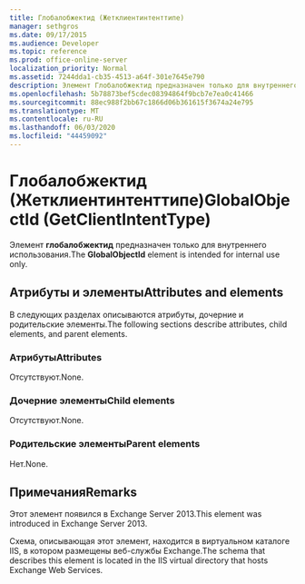 ```yaml
---
title: Глобалобжектид (Жетклиентинтенттипе)
manager: sethgros
ms.date: 09/17/2015
ms.audience: Developer
ms.topic: reference
ms.prod: office-online-server
localization_priority: Normal
ms.assetid: 7244dda1-cb35-4513-a64f-301e7645e790
description: Элемент Глобалобжектид предназначен только для внутреннего использования.
ms.openlocfilehash: 5b78873bef5cdec08394864f9bcb7e7ea0c41466
ms.sourcegitcommit: 88ec988f2bb67c1866d06b361615f3674a24e795
ms.translationtype: MT
ms.contentlocale: ru-RU
ms.lasthandoff: 06/03/2020
ms.locfileid: "44459092"
---
```

# <a name="globalobjectid-getclientintenttype"></a><span data-ttu-id="74de7-103">Глобалобжектид (Жетклиентинтенттипе)</span><span class="sxs-lookup"><span data-stu-id="74de7-103">GlobalObjectId (GetClientIntentType)</span></span>

<span data-ttu-id="74de7-104">Элемент **глобалобжектид** предназначен только для внутреннего использования.</span><span class="sxs-lookup"><span data-stu-id="74de7-104">The **GlobalObjectId** element is intended for internal use only.</span></span> 

## <a name="attributes-and-elements"></a><span data-ttu-id="74de7-105">Атрибуты и элементы</span><span class="sxs-lookup"><span data-stu-id="74de7-105">Attributes and elements</span></span>

<span data-ttu-id="74de7-106">В следующих разделах описываются атрибуты, дочерние и родительские элементы.</span><span class="sxs-lookup"><span data-stu-id="74de7-106">The following sections describe attributes, child elements, and parent elements.</span></span>
  
### <a name="attributes"></a><span data-ttu-id="74de7-107">Атрибуты</span><span class="sxs-lookup"><span data-stu-id="74de7-107">Attributes</span></span>

<span data-ttu-id="74de7-108">Отсутствуют.</span><span class="sxs-lookup"><span data-stu-id="74de7-108">None.</span></span>
  
### <a name="child-elements"></a><span data-ttu-id="74de7-109">Дочерние элементы</span><span class="sxs-lookup"><span data-stu-id="74de7-109">Child elements</span></span>

<span data-ttu-id="74de7-110">Отсутствуют.</span><span class="sxs-lookup"><span data-stu-id="74de7-110">None.</span></span>
  
### <a name="parent-elements"></a><span data-ttu-id="74de7-111">Родительские элементы</span><span class="sxs-lookup"><span data-stu-id="74de7-111">Parent elements</span></span>

<span data-ttu-id="74de7-112">Нет.</span><span class="sxs-lookup"><span data-stu-id="74de7-112">None.</span></span>
  
## <a name="remarks"></a><span data-ttu-id="74de7-113">Примечания</span><span class="sxs-lookup"><span data-stu-id="74de7-113">Remarks</span></span>

<span data-ttu-id="74de7-114">Этот элемент появился в Exchange Server 2013.</span><span class="sxs-lookup"><span data-stu-id="74de7-114">This element was introduced in Exchange Server 2013.</span></span>
  
<span data-ttu-id="74de7-115">Схема, описывающая этот элемент, находится в виртуальном каталоге IIS, в котором размещены веб-службы Exchange.</span><span class="sxs-lookup"><span data-stu-id="74de7-115">The schema that describes this element is located in the IIS virtual directory that hosts Exchange Web Services.</span></span>
  


